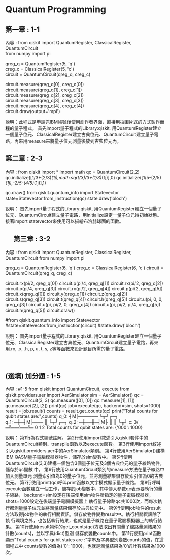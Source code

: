 Quantum Programming
===

第一章 : 1-1
---
內容 : 
from qiskit import QuantumRegister, ClassicalRegister, QuantumCircuit  
from numpy import pi  

qreg_q = QuantumRegister(5, 'q')  
creg_c = ClassicalRegister(5, 'c')  
circuit = QuantumCircuit(qreg_q, creg_c)  

circuit.measure(qreg_q[0], creg_c[0])  
circuit.measure(qreg_q[1], creg_c[1])  
circuit.measure(qreg_q[2], creg_c[2])  
circuit.measure(qreg_q[3], creg_c[3])  
circuit.measure(qreg_q[4], creg_c[4])  
circuit.draw(output='mpl')  

 
說明：此程式是申請完IBM帳號後使用創作者界面，直接用拉圖片式的方式製作而程的量子程式。
  首先import量子程式的Library:qiskit, 用QuantumRegister建立一個量子位元、ClassicalRegister建立古典位元、QuantumCircuit建立量子電路，再來用measure來將量子位元測量後放到古典位元內。

 第二章 : 2-3
---
內容 : 
from qiskit import *
import math
qc = QuantumCircuit(2,2)
qc.initialize([1/3+(2/3)*(1j),math.sqrt(3)/3+(1/3)*(1j)],0)
qc.initialize([1/5-(2/5)*(1j),-2/5-(4/5)*(1j)],1)

qc.draw()
from qiskit.quantum_info import Statevector
state=Statevector.from_instruction(qc)
state.draw('bloch')
 
說明：
  首先import量子程式的Library:qiskit, 用QuantumRegister建立一個量子位元、QuantumCircuit建立量子電路，用initialize設定一量子位元得初始狀態。接著import statevector來使用可以描繪布洛赫球面的函數。

 
第三章 : 3-2
---
內容 :
from qiskit import QuantumRegister, ClassicalRegister, QuantumCircuit
from numpy import pi

qreg_q = QuantumRegister(6, 'q')
creg_c = ClassicalRegister(6, 'c')
circuit = QuantumCircuit(qreg_q, creg_c)

circuit.rx(pi/2, qreg_q[0])
circuit.p(pi/4, qreg_q[1])
circuit.rx(pi/2, qreg_q[2])
circuit.p(pi/4, qreg_q[3])
circuit.rx(pi/2, qreg_q[4])
circuit.p(pi/2, qreg_q[5])
circuit.x(qreg_q[0])
circuit.y(qreg_q[1])
circuit.z(qreg_q[2])
circuit.s(qreg_q[3])
circuit.t(qreg_q[4])
circuit.h(qreg_q[5])
circuit.u(pi, 0, 0, qreg_q[3])
circuit.u(pi, pi/2, 0, qreg_q[4])
circuit.u(pi, pi/2, pi/4, qreg_q[5])
circuit.h(qreg_q[5])
circuit.draw()

#from qiskit.quantum_info import Statevector
#state=Statevector.from_instruction(circuit)
#state.draw('bloch')
 

說明：
  首先import量子程式的Library:qiskit, 用QuantumRegister建立一個量子位元、ClassicalRegister建立古典位元、QuantumCircuit建立量子電路，再來用.rx, .x, .h, p, u, t, s, z等等函數來設計題目所需的量子電路。

 

(選填) 加分題 : 1-5
---
內容 : 
#1-5
from qiskit import QuantumCircuit, execute
from qiskit.providers.aer import AerSimulator
sim = AerSimulator()
qc = QuantumCircuit(3, 3)
qc.measure([0], [0])
qc.measure([1], [1])
qc.measure([2], [2])
print(qc)
job=execute(qc, backend=sim, shots=1000)
result = job.result()
counts = result.get_counts(qc)
print("Total counts for qubit states are:",counts)
q_0: ┤M├──────
     └╥┘┌─┐   
q_1: ─╫─┤M├───
      ║ └╥┘┌─┐
q_2: ─╫──╫─┤M├
      ║  ║ └╥┘
c: 3/═╩══╩══╩═
      0  1  2 
Total counts for qubit states are: {'000': 1000}  

說明：
第1行為程式編號註解。
第2行使用import敘述引入qiskit套件中的QuantumCircuit類別、transpile函數以及execute函數。
第3行使用import敘述引入qiskit.providers.aer中的AerSimulator類別。
第4行使用AerSimulator()建構IBM QASM量子電腦模擬器物件，儲存於sim變數中。
第5行使用QuantumCircuit(3,3)建構一個包含3個量子位元及3個古典位元的量子線路物件，儲存於qc變數
中。
第6行使用QuantumCircuit類別的measure方法在量子線路中加入測量單元
測量索引值為0的量子位元，並將測量結果儲存於索引值為0的古典位元。
第7行使用print(qc)呼叫print函數以文字模式顯示量子線路。
第8行呼叫execute函數建立一個工作，儲存於job變數中，其中傳入參數qc表示要執行的量子線路，
backend=sim設定在後端使用sim物件所指定的量子電腦模擬器，shots=1000設定在後端量子電腦模擬器上
執行量子線路qc共1000次，而每次執行都測量量子位元並將測量結果儲存於古典位元中。
第9行使用job物件的result方法取得job物件的執行相關資訊，儲存於物件變數result中。執行相關資訊除了執
行環境之外，也包括執行結果，也就是量子線路在量子電腦模擬器上的執行結果。
第10行使用result物件的get_counts(qc)方法取出有關量子線路量測結果的計數(counts)，並以字典(dict)型別
儲存於變數counts中。
第11行使用print函數顯示"Total counts for qubit states are :"字串及字典型別變數counts的值，在這個程式中
counts變數的值為{'0': 1000}，也就是測量結果為'0'的計數結果為1000次。
